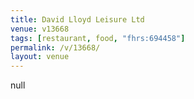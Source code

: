 ```yaml
---
title: David Lloyd Leisure Ltd
venue: v13668
tags: [restaurant, food, "fhrs:694458"]
permalink: /v/13668/
layout: venue
---
```

null